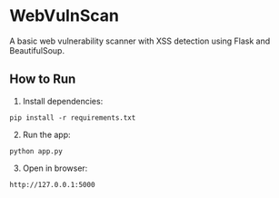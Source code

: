 # WebVulnScan

A basic web vulnerability scanner with XSS detection using Flask and BeautifulSoup.

## How to Run

1. Install dependencies:
```
pip install -r requirements.txt
```

2. Run the app:
```
python app.py
```

3. Open in browser:
```
http://127.0.0.1:5000
```
